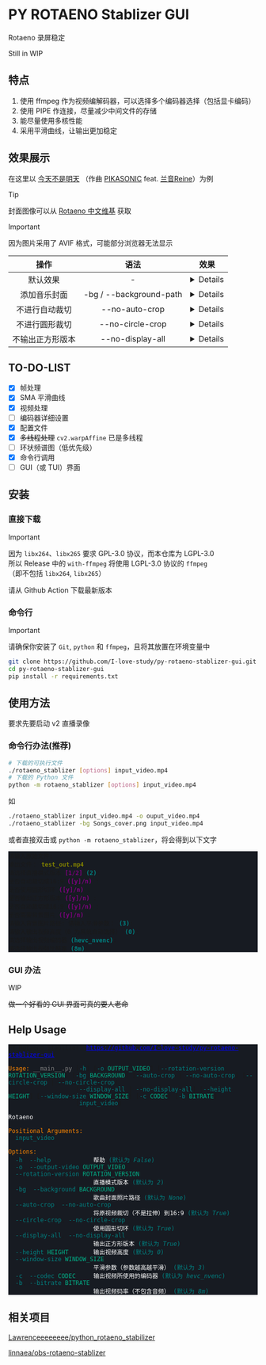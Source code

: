 # PY ROTAENO Stablizer GUI

Rotaeno 录屏稳定

Still in WIP

## 特点

1. 使用 ffmpeg 作为视频编解码器，可以选择多个编码器选择（包括显卡编码）
2. 使用 PIPE 作连接，尽量减少中间文件的存储
3. 能尽量使用多核性能
4. 采用平滑曲线，让输出更加稳定

## 效果展示

在这里以 [今天不是明天](https://www.bilibili.com/video/BV1pi4y1B7oz)
（作曲 [PIKASONIC](https://space.bilibili.com/262995951) feat. [兰音Reine](https://space.bilibili.com/698029620)）为例

> [!TIP]
> 封面图像可以从 [Rotaeno 中文维基](https://wiki.rotaeno.cn/) 获取

> [!IMPORTANT]
> 因为图片采用了 AVIF 格式，可能部分浏览器无法显示

|       操作       |          语法           |                                 效果                                  |
| :--------------: | :---------------------: | :-------------------------------------------------------------------: |
|     默认效果     |            -            |         <details>![normal](docs_image/normal.avif)</details>          |
|   添加音乐封面   | -bg / --background-path | <details>![with_background](docs_image/with_backgrond.avif)</details> |
|  不进行自动裁切  |     --no-auto-crop      |   <details>![no_auto_crop](docs_image/no_auto_crop.avif)<\details>    |
|  不进行圆形裁切  |    --no-circle-crop     | <details>![no_circle_crop](docs_image/no_circle_crop.avif)<\details>  |
| 不输出正方形版本 |    --no-display-all     | <details>![no_display_all](docs_image/no_display_all.avif)<\details>  |

## TO-DO-LIST

- [x] 帧处理
- [x] SMA 平滑曲线
- [x] 视频处理
- [ ] 编码器详细设置
- [x] 配置文件
- [x] ~~多线程处理~~ `cv2.warpAffine` 已是多线程
- [ ] 环状频谱图（低优先级）
- [x] 命令行调用
- [ ] GUI（或 TUI）界面

## 安装

### 直接下载

> [!IMPORTANT]
> 因为 `libx264`、`libx265` 要求 GPL-3.0 协议，而本仓库为 LGPL-3.0  
> 所以 Release 中的 `with-ffmpeg` 将使用 LGPL-3.0 协议的 `ffmpeg`  
> （即不包括 `libx264`, `libx265`）

请从 Github Action 下载最新版本

### 命令行

> [!IMPORTANT]
> 请确保你安装了 `Git`, `python` 和 `ffmpeg`，且将其放置在环境变量中

```bash
git clone https://github.com/I-love-study/py-rotaeno-stablizer-gui.git
cd py-rotaeno-stablizer-gui
pip install -r requirements.txt
```

## 使用方法

要求先要启动 v2 直播录像

### 命令行办法(推荐)

```bash
# 下载的可执行文件
./rotaeno_stablizer [options] input_video.mp4
# 下载的 Python 文件
python -m rotaeno_stablizer [options] input_video.mp4
```

如

```bash
./rotaeno_stablizer input_video.mp4 -o ouput_video.mp4
./rotaeno_stablizer -bg Songs_cover.png input_video.mp4
```

或者直接双击或 `python -m rotaeno_stablizer`，将会得到以下文字

<pre style="font-family:Menlo,'DejaVu Sans Mono',consolas,sans-serif, monospace; background-color:#171b22">
<code style="font-family:inherit; background-color:#171b22">请输入原始文件:
输出文件： <span style="color: #808000; text-decoration-color: #808000; font-weight: bold">test_out.mp4</span>
请选择直播模式版本 <span style="color: #800080; text-decoration-color: #800080; font-weight: bold">[1/2]</span> <span style="color: #008080; text-decoration-color: #008080; font-weight: bold">(2)</span>:
是否自动裁切成16:9 <span style="color: #800080; text-decoration-color: #800080; font-weight: bold">([y]/n)</span> :
是否使用圆形切环 <span style="color: #800080; text-decoration-color: #800080; font-weight: bold">([y]/n)</span> :
是否输出正方形版本 <span style="color: #800080; text-decoration-color: #800080; font-weight: bold">([y]/n)</span> :
是否自动裁切成16:9 <span style="color: #800080; text-decoration-color: #800080; font-weight: bold">([y]/n)</span> :
是否需要背景图片 <span style="color: #800080; text-decoration-color: #800080; font-weight: bold">([y]/n)</span> :
请输入背景图片路径: 请输入平滑参数： <span style="color: #008080; text-decoration-color: #008080; font-weight: bold">(3)</span>:
请输入输出视频高度（0 为系统自动选择） <span style="color: #008080; text-decoration-color: #008080; font-weight: bold">(0)</span>:
请选择输出视频编码器 <span style="color: #008080; text-decoration-color: #008080; font-weight: bold">(hevc_nvenc)</span>:
请选择输出视频比特率 <span style="color: #008080; text-decoration-color: #008080; font-weight: bold">(8m)</span>: </code></pre>

### GUI 办法

WIP

~~做一个好看的 GUI 界面可真的要人老命~~

## Help Usage

<pre style="font-family:Menlo,'DejaVu Sans Mono',consolas,sans-serif, monospace; background-color:#171b22">
<code style="font-family:inherit; background-color:#171b22">PY Rotaeno Stablizer: <span style="color: #0000ff; text-decoration-color: #0000ff; text-decoration: underline">https://github.com/I-love-study/py-rotaeno-stablizer-gui</span>

<span style="color: #ff8700; text-decoration-color: #ff8700">Usage:</span> <span style="color: #808080; text-decoration-color: #808080">__main__.py</span> [<span style="color: #008080; text-decoration-color: #008080">-h</span>] [<span style="color: #008080; text-decoration-color: #008080">-o</span> <span style="color: #00af87; text-decoration-color: #00af87">OUTPUT_VIDEO</span>] [<span style="color: #008080; text-decoration-color: #008080">--rotation-version</span> <span style="color: #00af87; text-decoration-color: #00af87">ROTATION_VERSION</span>] [<span style="color: #008080; text-decoration-color: #008080">-bg</span> <span style="color: #00af87; text-decoration-color: #00af87">BACKGROUND</span>] [<span style="color: #008080; text-decoration-color: #008080">--auto-crop</span> | <span style="color: #008080; text-decoration-color: #008080">--no-auto-crop</span>] [<span style="color: #008080; text-decoration-color: #008080">--circle-crop</span> | <span style="color: #008080; text-decoration-color: #008080">--no-circle-crop</span>]
                   [<span style="color: #008080; text-decoration-color: #008080">--display-all</span> | <span style="color: #008080; text-decoration-color: #008080">--no-display-all</span>] [<span style="color: #008080; text-decoration-color: #008080">--height</span> <span style="color: #00af87; text-decoration-color: #00af87">HEIGHT</span>] [<span style="color: #008080; text-decoration-color: #008080">--window-size</span> <span style="color: #00af87; text-decoration-color: #00af87">WINDOW_SIZE</span>] [<span style="color: #008080; text-decoration-color: #008080">-c</span> <span style="color: #00af87; text-decoration-color: #00af87">CODEC</span>] [<span style="color: #008080; text-decoration-color: #008080">-b</span> <span style="color: #00af87; text-decoration-color: #00af87">BITRATE</span>]
                   [<span style="color: #008080; text-decoration-color: #008080">input_video</span>]

<span style="color: #ffffff; text-decoration-color: #ffffff">Rotaeno</span>

<span style="color: #ff8700; text-decoration-color: #ff8700">Positional Arguments:</span>
  <span style="color: #008080; text-decoration-color: #008080">input_video</span>

<span style="color: #ff8700; text-decoration-color: #ff8700">Options:</span>
  <span style="color: #008080; text-decoration-color: #008080">-h</span>, <span style="color: #008080; text-decoration-color: #008080">--help</span>            <span style="color: #ffffff; text-decoration-color: #ffffff">帮助</span><span style="color: #008080; text-decoration-color: #008080"> (默认为 </span><span style="color: #008080; text-decoration-color: #008080; font-style: italic">False</span><span style="color: #008080; text-decoration-color: #008080">)</span>
  <span style="color: #008080; text-decoration-color: #008080">-o</span>, <span style="color: #008080; text-decoration-color: #008080">--output-video</span> <span style="color: #00af87; text-decoration-color: #00af87">OUTPUT_VIDEO</span>
  <span style="color: #008080; text-decoration-color: #008080">--rotation-version</span> <span style="color: #00af87; text-decoration-color: #00af87">ROTATION_VERSION</span>
                        <span style="color: #ffffff; text-decoration-color: #ffffff">直播模式版本</span><span style="color: #008080; text-decoration-color: #008080"> (默认为 </span><span style="color: #008080; text-decoration-color: #008080; font-style: italic">2</span><span style="color: #008080; text-decoration-color: #008080">)</span>
  <span style="color: #008080; text-decoration-color: #008080">-bg</span>, <span style="color: #008080; text-decoration-color: #008080">--background</span> <span style="color: #00af87; text-decoration-color: #00af87">BACKGROUND</span>
                        <span style="color: #ffffff; text-decoration-color: #ffffff">歌曲封面照片路径</span><span style="color: #008080; text-decoration-color: #008080"> (默认为 </span><span style="color: #008080; text-decoration-color: #008080; font-style: italic">None</span><span style="color: #008080; text-decoration-color: #008080">)</span>
  <span style="color: #008080; text-decoration-color: #008080">--auto-crop</span>, <span style="color: #008080; text-decoration-color: #008080">--no-auto-crop</span>
                        <span style="color: #ffffff; text-decoration-color: #ffffff">将原视频裁切（不是拉伸）到16:9</span><span style="color: #008080; text-decoration-color: #008080"> (默认为 </span><span style="color: #008080; text-decoration-color: #008080; font-style: italic">True</span><span style="color: #008080; text-decoration-color: #008080">)</span>
  <span style="color: #008080; text-decoration-color: #008080">--circle-crop</span>, <span style="color: #008080; text-decoration-color: #008080">--no-circle-crop</span>
                        <span style="color: #ffffff; text-decoration-color: #ffffff">使用圆形切环</span><span style="color: #008080; text-decoration-color: #008080"> (默认为 </span><span style="color: #008080; text-decoration-color: #008080; font-style: italic">True</span><span style="color: #008080; text-decoration-color: #008080">)</span>
  <span style="color: #008080; text-decoration-color: #008080">--display-all</span>, <span style="color: #008080; text-decoration-color: #008080">--no-display-all</span>
                        <span style="color: #ffffff; text-decoration-color: #ffffff">输出正方形版本</span><span style="color: #008080; text-decoration-color: #008080"> (默认为 </span><span style="color: #008080; text-decoration-color: #008080; font-style: italic">True</span><span style="color: #008080; text-decoration-color: #008080">)</span>
  <span style="color: #008080; text-decoration-color: #008080">--height</span> <span style="color: #00af87; text-decoration-color: #00af87">HEIGHT</span>       <span style="color: #ffffff; text-decoration-color: #ffffff">输出视频高度</span><span style="color: #008080; text-decoration-color: #008080"> (默认为 </span><span style="color: #008080; text-decoration-color: #008080; font-style: italic">0</span><span style="color: #008080; text-decoration-color: #008080">)</span>
  <span style="color: #008080; text-decoration-color: #008080">--window-size</span> <span style="color: #00af87; text-decoration-color: #00af87">WINDOW_SIZE</span>
                        <span style="color: #ffffff; text-decoration-color: #ffffff">平滑参数（参数越高越平滑）</span><span style="color: #008080; text-decoration-color: #008080"> (默认为 </span><span style="color: #008080; text-decoration-color: #008080; font-style: italic">3</span><span style="color: #008080; text-decoration-color: #008080">)</span>
  <span style="color: #008080; text-decoration-color: #008080">-c</span>, <span style="color: #008080; text-decoration-color: #008080">--codec</span> <span style="color: #00af87; text-decoration-color: #00af87">CODEC</span>     <span style="color: #ffffff; text-decoration-color: #ffffff">输出视频所使用的编码器</span><span style="color: #008080; text-decoration-color: #008080"> (默认为 </span><span style="color: #008080; text-decoration-color: #008080; font-style: italic">hevc_nvenc</span><span style="color: #008080; text-decoration-color: #008080">)</span>
  <span style="color: #008080; text-decoration-color: #008080">-b</span>, <span style="color: #008080; text-decoration-color: #008080">--bitrate</span> <span style="color: #00af87; text-decoration-color: #00af87">BITRATE</span>
                        <span style="color: #ffffff; text-decoration-color: #ffffff">输出视频码率（不包含音频）</span><span style="color: #008080; text-decoration-color: #008080"> (默认为 </span><span style="color: #008080; text-decoration-color: #008080; font-style: italic">8m</span><span style="color: #008080; text-decoration-color: #008080">)</span>
</code></pre>

## 相关项目

[Lawrenceeeeeeee/python_rotaeno_stabilizer](https://github.com/Lawrenceeeeeeee/python_rotaeno_stabilizer)

[linnaea/obs-rotaeno-stablizer](https://github.com/linnaea/obs-rotaeno-stablizer)
